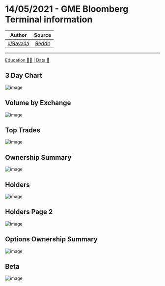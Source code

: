 14/05/2021 - GME Bloomberg Terminal information
===============================================

| Author       | Source       | 
| :-------------: |:-------------:|
|  [u/Ravada](https://www.reddit.com/user/Ravada/) | [Reddit](https://www.reddit.com/r/Superstonk/comments/ncklth/14052021_gme_bloomberg_terminal_information/) | 

---

[Education 👨‍🏫 | Data 🔢](https://www.reddit.com/r/Superstonk/search?q=flair_name%3A%22Education%20%F0%9F%91%A8%E2%80%8D%F0%9F%8F%AB%20%7C%20Data%20%F0%9F%94%A2%22&restrict_sr=1)

## 3 Day Chart
![image](https://user-images.githubusercontent.com/82035192/128025737-8424088c-ac4c-4ed2-ad1f-91fdc0c21a29.png)


## Volume by Exchange
![image](https://user-images.githubusercontent.com/82035192/128025746-2c7c9d7c-5e48-42e9-a62f-6d85188520b3.png)


## Top Trades
![image](https://user-images.githubusercontent.com/82035192/128025760-7bd8166f-d57e-4b4f-8946-60ed7fd0ba63.png)


## Ownership Summary
![image](https://user-images.githubusercontent.com/82035192/128025769-a1ec60bd-eb34-4b7b-aca2-62e4852395f7.png)


## Holders
![image](https://user-images.githubusercontent.com/82035192/128025776-426109bf-c42f-44f6-941e-58508ce044e3.png)


## Holders Page 2
![image](https://user-images.githubusercontent.com/82035192/128025787-411ea105-f9c0-4876-b464-b8294b0c3bfc.png)


## Options Ownership Summary 
![image](https://user-images.githubusercontent.com/82035192/128025800-01b92f97-fc0a-468c-ac24-24d1474aea73.png)


## Beta 
![image](https://user-images.githubusercontent.com/82035192/128025817-5f1e1058-d425-43fc-b6e9-f85a9958af03.png)
